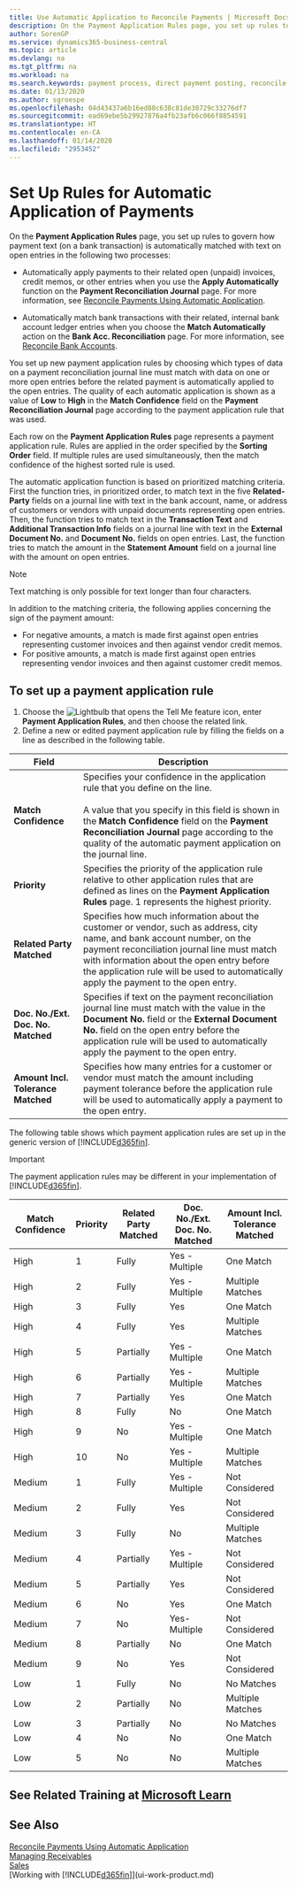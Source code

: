 ```yaml
---
title: Use Automatic Application to Reconcile Payments | Microsoft Docs
description: On the Payment Application Rules page, you set up rules to govern how payments/bank transactions should be automatically applied to their related open ledger entries when you use the Apply Automatically function on the Payment Reconciliation Journal page.
author: SorenGP
ms.service: dynamics365-business-central
ms.topic: article
ms.devlang: na
ms.tgt_pltfrm: na
ms.workload: na
ms.search.keywords: payment process, direct payment posting, reconcile payment, expenses, cash receipts
ms.date: 01/13/2020
ms.author: sgroespe
ms.openlocfilehash: 04d43437a6b16ed88c638c81de30729c33276df7
ms.sourcegitcommit: ead69ebe5b29927876a4fb23afb6c066f8854591
ms.translationtype: HT
ms.contentlocale: en-CA
ms.lasthandoff: 01/14/2020
ms.locfileid: "2953452"
---
```

# <a name="set-up-rules-for-automatic-application-of-payments"></a>Set Up Rules for Automatic Application of Payments
On the **Payment Application Rules** page, you set up rules to govern how payment text (on a bank transaction) is automatically matched with text on open entries in the following two processes:
- Automatically apply payments to their related open (unpaid) invoices, credit memos, or other entries when you use the **Apply Automatically** function on the **Payment Reconciliation Journal** page. For more information, see [Reconcile Payments Using Automatic Application](receivables-how-reconcile-payments-auto-application.md).

- Automatically match bank transactions with their related, internal bank account ledger entries when you choose the **Match Automatically** action on the **Bank Acc. Reconciliation** page. For more information, see [Reconcile Bank Accounts](bank-how-reconcile-bank-accounts-separately.md).

You set up new payment application rules by choosing which types of data on a payment reconciliation journal line must match with data on one or more open entries before the related payment is automatically applied to the open entries. The quality of each automatic application is shown as a value of **Low** to **High** in the **Match Confidence** field on the **Payment Reconciliation Journal** page according to the payment application rule that was used.

Each row on the **Payment Application Rules** page represents a payment application rule. Rules are applied in the order specified by the **Sorting Order** field. If multiple rules are used simultaneously, then the match confidence of the highest sorted rule is used.

The automatic application function is based on prioritized matching criteria. First the function tries, in prioritized order, to match text in the five **Related-Party** fields on a journal line with text in the bank account, name, or address of customers or vendors with unpaid documents representing open entries. Then, the function tries to match text in the **Transaction Text** and **Additional Transaction Info** fields on a journal line with text in the **External Document No.** and **Document No.** fields on open entries. Last, the function tries to match the amount in the **Statement Amount** field on a journal line with the amount on open entries.

> [!NOTE]
> Text matching is only possible for text longer than four characters.

In addition to the matching criteria, the following applies concerning the sign of the payment amount:

- For negative amounts, a match is made first against open entries representing customer invoices and then against vendor credit memos.
- For positive amounts, a match is made first against open entries representing vendor invoices and then against customer credit memos.

## <a name="to-set-up-a-payment-application-rule"></a>To set up a payment application rule
1. Choose the ![Lightbulb that opens the Tell Me feature](media/ui-search/search_small.png "Tell me what you want to do") icon, enter **Payment Application Rules**, and then choose the related link.
2. Define a new or edited payment application rule by filling the fields on a line as described in the following table.

|Field|Description|
|-|-|
|**Match Confidence**|Specifies your confidence in the application rule that you define on the line. <br /></br>A value that you specify in this field is shown in the **Match Confidence** field on the **Payment Reconciliation Journal** page according to the quality of the automatic payment application on the journal line.|
|**Priority**|Specifies the priority of the application rule relative to other application rules that are defined as lines on the **Payment Application Rules** page. 1 represents the highest priority.|
|**Related Party Matched**|Specifies how much information about the customer or vendor, such as address, city name, and bank account number, on the payment reconciliation journal line must match with information about the open entry before the application rule will be used to automatically apply the payment to the open entry.|
|**Doc. No./Ext. Doc. No. Matched**|Specifies if text on the payment reconciliation journal line must match with the value in the **Document No.** field or the **External Document No.** field on the open entry before the application rule will be used to automatically apply the payment to the open entry.|
|**Amount Incl. Tolerance Matched**|Specifies how many entries for a customer or vendor must match the amount including payment tolerance before the application rule will be used to automatically apply a payment to the open entry.|

The following table shows which payment application rules are set up in the generic version of [!INCLUDE[d365fin](includes/d365fin_md.md)].

> [!Important]
> The payment application rules may be different in your implementation of [!INCLUDE[d365fin](includes/d365fin_md.md)].

| Match Confidence | Priority | Related Party Matched | Doc. No./Ext. Doc. No. Matched | Amount Incl. Tolerance Matched |
|------------------|----------|-----------------------|--------------------------------|--------------------------------|
| High             | 1        | Fully                 | Yes - Multiple                 | One Match                      |
| High             | 2        | Fully                 | Yes - Multiple                 | Multiple Matches               |
| High             | 3        | Fully                 | Yes                            | One Match                      |
| High             | 4        | Fully                 | Yes                            | Multiple Matches               |
| High             | 5        | Partially             | Yes - Multiple                 | One Match                      |
| High             | 6        | Partially             | Yes - Multiple                 | Multiple Matches               |
| High             | 7        | Partially             | Yes                            | One Match                      |
| High             | 8        | Fully                 | No                             | One Match                      |
| High             | 9        | No                    | Yes - Multiple                 | One Match                      |
| High             | 10       | No                    | Yes - Multiple                 | Multiple Matches               |
| Medium           | 1        | Fully                 | Yes - Multiple                 | Not Considered                 |
| Medium           | 2        | Fully                 | Yes                            | Not Considered                 |
| Medium           | 3        | Fully                 | No                             | Multiple Matches               |
| Medium           | 4        | Partially             | Yes - Multiple                 | Not Considered                 |
| Medium           | 5        | Partially             | Yes                            | Not Considered                 |
| Medium           | 6        | No                    | Yes                            | One Match                      |
| Medium           | 7        | No                    | Yes-Multiple                   | Not Considered                 |
| Medium           | 8        | Partially             | No                             | One Match                      |
| Medium           | 9        | No                    | Yes                            | Not Considered                 |
| Low              | 1        | Fully                 | No                             | No Matches                     |
| Low              | 2        | Partially             | No                             | Multiple Matches               |
| Low              | 3        | Partially             | No                             | No Matches                     |
| Low              | 4        | No                    | No                             | One Match                      |
| Low              | 5        | No                    | No                             | Multiple Matches               |

## <a name="see-related-training-at-microsoft-learnlearnmodulesreconciliation-journals-dynamics-365-business-centralindex"></a>See Related Training at [Microsoft Learn](/learn/modules/reconciliation-journals-dynamics-365-business-central/index)

## <a name="see-also"></a>See Also
[Reconcile Payments Using Automatic Application](receivables-how-reconcile-payments-auto-application.md)  
[Managing Receivables](receivables-manage-receivables.md)  
[Sales](sales-manage-sales.md)  
[Working with [!INCLUDE[d365fin](includes/d365fin_md.md)]](ui-work-product.md)
